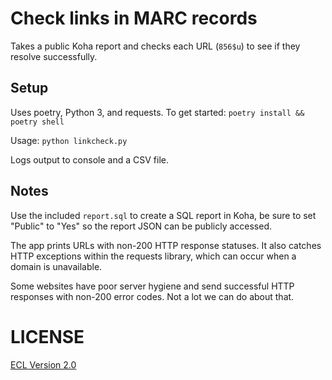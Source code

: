 # Check links in MARC records

Takes a public Koha report and checks each URL (`856$u`) to see if they resolve successfully.

## Setup

Uses poetry, Python 3, and requests. To get started: `poetry install && poetry shell`

Usage: `python linkcheck.py`

Logs output to console and a CSV file.

## Notes

Use the included `report.sql` to create a SQL report in Koha, be sure to set "Public" to "Yes" so the report JSON can be publicly accessed.

The app prints URLs with non-200 HTTP response statuses. It also catches HTTP exceptions within the requests library, which can occur when a domain is unavailable.

Some websites have poor server hygiene and send successful HTTP responses with non-200 error codes. Not a lot we can do about that.

# LICENSE

[ECL Version 2.0](https://opensource.org/licenses/ECL-2.0)
